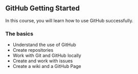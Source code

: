 ## GitHub Getting Started
In this course, you will learn how to use GitHub successfully.

### The basics
- Understand the use of GitHub
- Create repositories
- Work with Git and GitHub locally
- Create and work with issues
- Create a wiki and a GitHub Page
